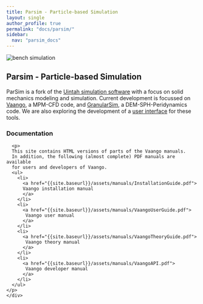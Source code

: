 ```yaml
---
title: Parsim - Particle-based Simulation 
layout: single
author_profile: true
permalink: "docs/parsim/"
sidebar:
  nav: "parsim_docs"
---
```


<section class="page__content" itemprop="text">
  <div class="feature__wrapper">
    <div class="feature__item--left">
      <div class="archive__item">
        <div class="archive__item-teaser">
          <img src="{{site.baseurl}}/assets/img/mpm/mpm_explicit_joints.png" alt="bench simulation" />
        </div>
        <div class="archive__item-body">
           <h2 class="archive__item-title">Parsim - Particle-based Simulation</h2>
           <p>
             ParSim is a fork of the <a href="http://uintah.utah.edu">Uintah simulation software</a> with a focus on solid mechanics modeling and simulation.  Current development is focussed on <a href="{{ site.repository }}/tree/master/Vaango">Vaango</a>, a MPM-CFD code, and <a href="{{ site.repository }}/tree/master/GranularSim">GranularSim</a>, a DEM-SPH-Peridynamics code.  We are also exploring the development of a <a href="https://github.com/bbanerjee/VaangoUI">user interface</a> for these tools.
           </p>
        </div>
      </div>
    </div>
  </div>
</section>

<section>
  <div class="grid">
    <div class="unit two-thirds center-on-mobiles">
    <h3> Documentation </h3>

      <p>
      This site contains HTML versions of parts of the Vaango manuals.
      In addition, the following (almost complete) PDF manuals are available 
      for users and developers of Vaango.
      <ul>
        <li> 
          <a href="{{site.baseurl}}/assets/manuals/InstallationGuide.pdf">
          Vaango installation manual
          </a>
        </li> 
        <li> 
          <a href="{{site.baseurl}}/assets/manuals/VaangoUserGuide.pdf">
           Vaango user manual
          </a>
        </li> 
        <li> 
          <a href="{{site.baseurl}}/assets/manuals/VaangoTheoryGuide.pdf">
           Vaango theory manual
          </a>
        </li> 
        <li> 
          <a href="{{site.baseurl}}/assets/manuals/VaangoAPI.pdf">
           Vaango developer manual
          </a>
        </li> 
      </ul>
    </p>
    </div>
  </div>
  <div class="clear"></div>
</section>

